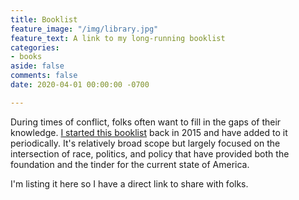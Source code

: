 ```yaml
---
title: Booklist
feature_image: "/img/library.jpg"
feature_text: A link to my long-running booklist
categories:
- books
aside: false
comments: false
date: 2020-04-01 00:00:00 -0700

---
```

During times of conflict, folks often want to fill in the gaps of their knowledge. [I started this booklist](https://www.goodreads.com/review/list/998865?shelf=america-explained) back in 2015 and have added to it periodically. It's relatively broad scope but largely focused on the intersection of race, politics, and policy that have provided both the foundation and the tinder for the current state of America.

I'm listing it here so I have a direct link to share with folks.